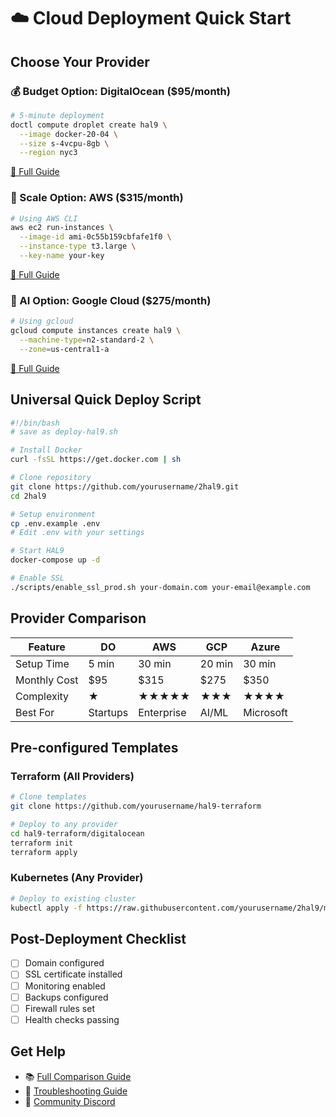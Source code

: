# ☁️ Cloud Deployment Quick Start

## Choose Your Provider

### 💰 Budget Option: DigitalOcean ($95/month)
```bash
# 5-minute deployment
doctl compute droplet create hal9 \
  --image docker-20-04 \
  --size s-4vcpu-8gb \
  --region nyc3
```
[📖 Full Guide](./deployments/DIGITALOCEAN_QUICKSTART.md)

### 🚀 Scale Option: AWS ($315/month)
```bash
# Using AWS CLI
aws ec2 run-instances \
  --image-id ami-0c55b159cbfafe1f0 \
  --instance-type t3.large \
  --key-name your-key
```
[📖 Full Guide](./deployments/AWS_DEPLOYMENT.md)

### 🤖 AI Option: Google Cloud ($275/month)
```bash
# Using gcloud
gcloud compute instances create hal9 \
  --machine-type=n2-standard-2 \
  --zone=us-central1-a
```
[📖 Full Guide](./deployments/GCP_DEPLOYMENT.md)

## Universal Quick Deploy Script

```bash
#!/bin/bash
# save as deploy-hal9.sh

# Install Docker
curl -fsSL https://get.docker.com | sh

# Clone repository
git clone https://github.com/yourusername/2hal9.git
cd 2hal9

# Setup environment
cp .env.example .env
# Edit .env with your settings

# Start HAL9
docker-compose up -d

# Enable SSL
./scripts/enable_ssl_prod.sh your-domain.com your-email@example.com
```

## Provider Comparison

| Feature | DO | AWS | GCP | Azure |
|---------|----|----|-----|-------|
| Setup Time | 5 min | 30 min | 20 min | 30 min |
| Monthly Cost | $95 | $315 | $275 | $350 |
| Complexity | ★ | ★★★★★ | ★★★ | ★★★★ |
| Best For | Startups | Enterprise | AI/ML | Microsoft |

## Pre-configured Templates

### Terraform (All Providers)
```bash
# Clone templates
git clone https://github.com/yourusername/hal9-terraform

# Deploy to any provider
cd hal9-terraform/digitalocean
terraform init
terraform apply
```

### Kubernetes (Any Provider)
```bash
# Deploy to existing cluster
kubectl apply -f https://raw.githubusercontent.com/yourusername/2hal9/main/k8s/
```

## Post-Deployment Checklist

- [ ] Domain configured
- [ ] SSL certificate installed
- [ ] Monitoring enabled
- [ ] Backups configured
- [ ] Firewall rules set
- [ ] Health checks passing

## Get Help

- 📚 [Full Comparison Guide](./CLOUD_PROVIDER_COMPARISON.md)
- 🔧 [Troubleshooting Guide](./TROUBLESHOOTING.md)
- 💬 [Community Discord](https://discord.gg/hal9)